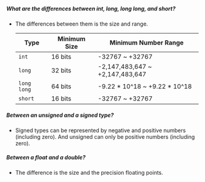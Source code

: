 <h5>What are the differences between int, long, long long,
and short?</h5>

- The differences between them is the size and range.

  Type        | Minimum Size | Minimum Number Range
  ------------|--------------|--------------------------------
  `int`       | 16 bits      | -32767 ~ +32767
  `long`      | 32 bits      | -2,147,483,647 ~ +2,147,483,647
  `long long` | 64 bits      | -9.22 * 10^18 ~ +9.22 * 10^18
  `short`     | 16 bits      | -32767 ~ +32767



<h5>Between an unsigned and a signed type?</h5>

- Signed types can be represented by negative and positive numbers (including zero). And unsigned can only be positive numbers  (including zero).

<h5>Between a float and
a double?</h5>

- The difference is the size and the precision floating points.

